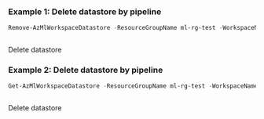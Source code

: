 ### Example 1: Delete datastore by pipeline
```powershell
Remove-AzMlWorkspaceDatastore -ResourceGroupName ml-rg-test -WorkspaceName mlworkspace-demo -Name blobdatastore
```

```output
```

Delete datastore

### Example 2: Delete datastore by pipeline
```powershell
Get-AzMlWorkspaceDatastore -ResourceGroupName ml-rg-test -WorkspaceName mlworkspace-demo -Name blobdatastore | Remove-AzMlWorkspaceDatastore
```

```output
```

Delete datastore

